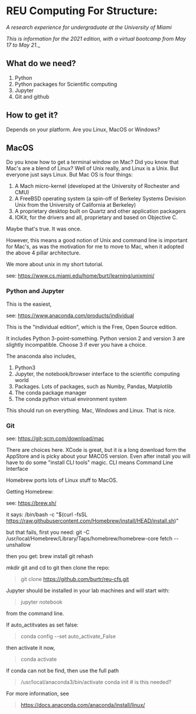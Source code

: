 

# REU Computing For Structure:
_A research experience for undergraduate at the University of Miami_

_This is information for the 2021 edition, with a virtual bootcamp from May 17 to May 21.__

## What do we need?

1. Python
1. Python packages for Scientific computing
1. Jupyter
1. Git and github

## How to get it?

Depends on your platform. Are you Linux, MacOS or Windows?

## MacOS

Do you know how to get a terminal window on Mac? Did you know that Mac's are
a blend of Linux? Well of Unix really, and Linux is a Unix. But everyone just says
Linux. But Mac OS is four things:

1. A Mach micro-kernel (developed at the University of Rochester and CMU)
1. A FreeBSD operating system (a spin-off of Berkeley Systems Devision Unix from 
the University of California at Berkeley)
1. A proprietary desktop built on Quartz and other application packagers
1. IOKit, for the drivers and all, proprietary and based on Objective C.

Maybe that's true. It was once. 

However, this means a good notion of Unix and command line is important for Mac's,
as was the motivation for me to move to Mac, when it adopted the above 4 pillar 
architecture. 

We more about unix in my short tutorial.

see: https://www.cs.miami.edu/home/burt/learning/unixmini/


### Python and Jupyter

This is the easiest, 

see: https://www.anaconda.com/products/individual

This is the "individual edition", which is the Free, Open Source edition. 

It includes Python 3-point-something. Python version 2 and version 3 are slightly
incompatible. Choose 3 if ever you have a choice.

The anaconda also includes,

1. Python3
1. Jupyter, the notebook/browser interface to the scientific computing world
1. Packages. Lots of packages, such as Numby, Pandas, Matplotlib
1. The conda package manager
1. The conda python virtual environment system

This should run on everything. Mac, Windows and Linux. That is nice.




### Git

see: https://git-scm.com/download/mac

There are choices here. XCode is great, but it is a long download form the AppStore 
and is picky about your MACOS version. Even after install you will have to do some
"install CLI tools" magic. CLI means Command Line Interface

Homebrew ports lots of Linux stuff to MacOS.


Getting Homebrew:

see: https://brew.sh/

it says:
/bin/bash -c "$(curl -fsSL https://raw.githubusercontent.com/Homebrew/install/HEAD/install.sh)"

but that fails, first you need:
git -C /usr/local/Homebrew/Library/Taps/homebrew/homebrew-core fetch --unshallow

then you get:
brew install git
rehash





mkdir git and cd to git
then clone the repo:

> git clone https://github.com/burtr/reu-cfs.git

Jupyter should be installed in your lab machines and will start with:

> jupyter notebook

from the command line.

If auto_actitvates as set false:

> conda config --set auto_activate_False

then activate it now,

> conda activate

If conda can not be find, then use the full path

> /usr/local/anaconda3/bin/activate
conda init # is this needed?

For more information, see

> https://docs.anaconda.com/anaconda/install/linux/


